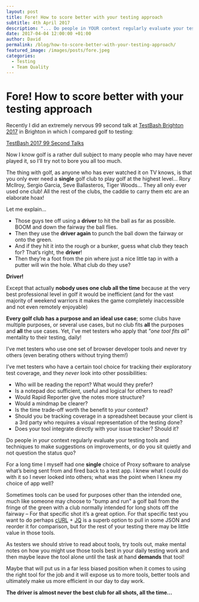 ```yaml
---
layout: post
title: Fore! How to score better with your testing approach
subtitle: 4th April 2017
description: "... Do people in YOUR context regularly evaluate your testing tools and techniques to make suggestions on improvements or do you sit quietly and not question the status quo? As testers we should strive to read about tools, try tools out, make mental notes on how you might use those tools best in your daily testing work and then maybe leave the tool alone until the task at hand DEMANDS that tool!..."
date: 2017-04-04 12:00:00 +01:00
author: David
permalink: /blog/how-to-score-better-with-your-testing-approach/
featured_image: /images/posts/fore.jpeg
categories:
  - Testing
  - Team Quality
---
```

# Fore! How to score better with your testing approach

Recently I did an extremely nervous 99 second talk at [TestBash Brighton 2017](https://dojo.ministryoftesting.com/events/testbash-brighton-2017) in Brighton in which I compared golf to testing:

[TestBash 2017 99 Second Talks](https://dojo.ministryoftesting.com/lessons/99-second-talks-testbash-brighton-2017)

Now I know golf is a rather dull subject to many people who may have never played it, so I’ll try not to bore you all too much.

The thing with golf, as anyone who has ever watched it on TV knows, is that you only ever need a **single** golf club to play golf at the highest level... Rory McIlroy, Sergio Garcia, Seve Ballasteros, Tiger Woods... They all only ever used one club! All the rest of the clubs, the caddie to carry them etc are an elaborate hoax!

Let me explain...

* Those guys tee off using a **driver** to hit the ball as far as possible. BOOM and down the fairway the ball flies.
* Then they use the **driver again** to punch the ball down the fairway or onto the green.
* And if they hit it into the rough or a bunker, guess what club they teach for? That’s right, the **driver**!
* Then they’re a foot from the pin where just a nice little tap in with a putter will win the hole. What club do they use?

**Driver!**

Except that actually **nobody uses one club all the time** because at the very best professional level in golf it would be inefficient (and for the vast majority of weekend warriors it makes the game completely inaccessible and not even remotely enjoyable)

**Every golf club has a purpose and an ideal use case**; some clubs have multiple purposes, or several use cases, but no club fits **all** the purposes and **all** the use cases. Yet, I’ve met testers who apply that _"one tool fits all"_ mentality to their testing, daily!

I’ve met testers who use one set of browser developer tools and never try others (even berating others without trying them!)

I’ve met testers who have a certain tool choice for tracking their exploratory test coverage, and they _never_ look into other possibilities:

* Who will be reading the report? What would they prefer?
* Is a notepad doc sufficient, useful and logical for others to read?
* Would Rapid Reporter give the notes more structure?
* Would a mindmap be clearer?
* Is the time trade-off worth the benefit to _your_ context?
* Should you be tracking coverage in a spreadsheet because your client is a 3rd party who requires a visual representation of the testing done?
* Does your tool integrate directly with your issue tracker? Should it?

Do people in _your_ context regularly evaluate your testing tools and techniques to make suggestions on improvements, or do you sit quietly and not question the status quo?

For a long time I myself had one **single** choice of Proxy software to analyse what’s being sent from and fired back to a test app. I knew what I could do with it so I never looked into others; what was the point when I knew my choice of app well?

Sometimes tools can be used for purposes other than the intended one, much like someone may choose to "bump and run" a golf ball from the fringe of the green with a club normally intended for long shots off the fairway – For that specific shot it’s a great option. For that specific test you want to do perhaps [cURL](https://curl.haxx.se/) + [JQ](https://stedolan.github.io/jq/) is a superb option to pull in some JSON and reorder it for comparison, but for the rest of your testing there may be little value in those tools.

As testers we should strive to read about tools, try tools out, make mental notes on how you might use those tools best in your daily testing work and then maybe leave the tool alone until the task at hand **demands** that tool!

Maybe that will put us in a far less biased position when it comes to using the right tool for the job and it will expose us to more tools, better tools and ultimately make us more efficient in our day to day work.

**The driver is almost never the best club for all shots, all the time...**
